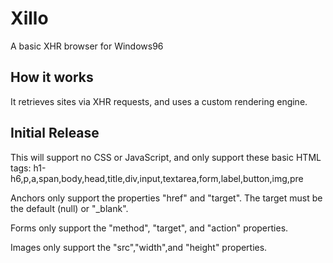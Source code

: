 # Xillo
A basic XHR browser for Windows96


## How it works
It retrieves sites via XHR requests, and uses a custom rendering engine.

## Initial Release
This will support no CSS or JavaScript, and only support these basic HTML tags:
h1-h6,p,a,span,body,head,title,div,input,textarea,form,label,button,img,pre

Anchors only support the properties "href" and "target". The target must be the default (null) or "\_blank".

Forms only support the "method", "target", and "action" properties.

Images only support the "src","width",and "height" properties.
